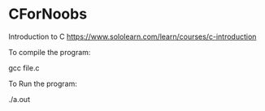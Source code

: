 # CForNoobs
Introduction to C
https://www.sololearn.com/learn/courses/c-introduction

To compile the program:

gcc file.c

To Run the program:

./a.out
